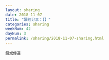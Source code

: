 ```yaml
---
layout: sharing
date: 2018-11-07
title: "讀經分享：【】"
categories: sharing
weekNum: 42
dayNum: 3
permalink: /sharing/2018-11-07-sharing.html
---
```



`錢斌傳道`
